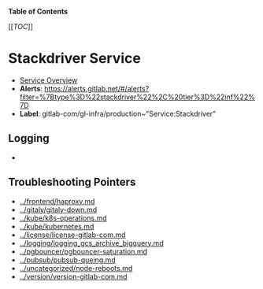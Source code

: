 <!-- MARKER: do not edit this section directly. Edit services/service-catalog.yml then run scripts/generate-docs -->

**Table of Contents**

[[_TOC_]]

#  Stackdriver Service
* [Service Overview](https://dashboards.gitlab.net/d/USVj3qHmk/logging)
* **Alerts**: https://alerts.gitlab.net/#/alerts?filter=%7Btype%3D%22stackdriver%22%2C%20tier%3D%22inf%22%7D
* **Label**: gitlab-com/gl-infra/production~"Service:Stackdriver"

## Logging

* []()

## Troubleshooting Pointers

* [../frontend/haproxy.md](../frontend/haproxy.md)
* [../gitaly/gitaly-down.md](../gitaly/gitaly-down.md)
* [../kube/k8s-operations.md](../kube/k8s-operations.md)
* [../kube/kubernetes.md](../kube/kubernetes.md)
* [../license/license-gitlab-com.md](../license/license-gitlab-com.md)
* [../logging/logging_gcs_archive_bigquery.md](../logging/logging_gcs_archive_bigquery.md)
* [../pgbouncer/pgbouncer-saturation.md](../pgbouncer/pgbouncer-saturation.md)
* [../pubsub/pubsub-queing.md](../pubsub/pubsub-queing.md)
* [../uncategorized/node-reboots.md](../uncategorized/node-reboots.md)
* [../version/version-gitlab-com.md](../version/version-gitlab-com.md)
<!-- END_MARKER -->


<!-- ## Summary -->

<!-- ## Architecture -->

<!-- ## Performance -->

<!-- ## Scalability -->

<!-- ## Availability -->

<!-- ## Durability -->

<!-- ## Security/Compliance -->

<!-- ## Monitoring/Alerting -->

<!-- ## Links to further Documentation -->
